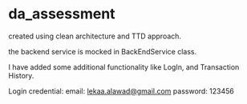 # da_assessment

created using clean architecture and TTD approach.

the backend service is mocked in BackEndService class.

I have added some additional functionality like LogIn, and Transaction History.

Login credential: 
    email: lekaa.alawad@gmail.com
    password: 123456
